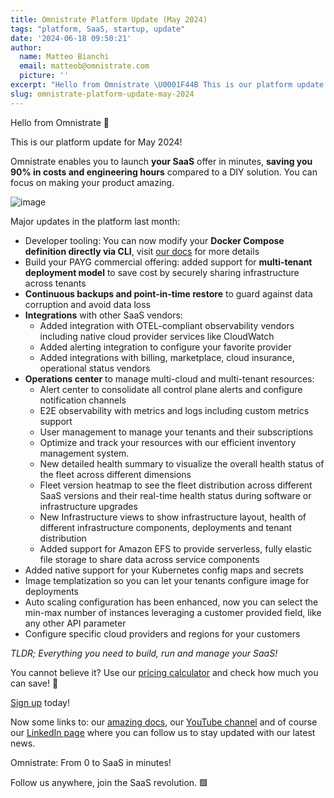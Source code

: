```yaml
---
title: Omnistrate Platform Update (May 2024)
tags: "platform, SaaS, startup, update"
date: '2024-06-18 09:50:21'
author:
  name: Matteo Bianchi
  email: matteob@omnistrate.com
  picture: ''
excerpt: "Hello from Omnistrate \U0001F44B This is our platform update for May 2024!"
slug: omnistrate-platform-update-may-2024
---
```


Hello from Omnistrate 👋

This is our platform update for May 2024!

Omnistrate enables you to launch **your SaaS** offer in minutes, **saving you 90% in costs and engineering hours** compared to a DIY solution. You can focus on making your product amazing.

![image][7]

Major updates in the platform last month:

 - Developer tooling: You can now modify your **Docker Compose definition directly via CLI**, visit [our docs][1] for more details
 - Build your PAYG commercial offering: added support for **multi-tenant deployment model** to save cost by securely sharing infrastructure across tenants
 - **Continuous backups and point-in-time restore** to guard against data corruption and avoid data loss
 - **Integrations** with other SaaS vendors:
    - Added integration with OTEL-compliant observability vendors including native cloud provider services like CloudWatch
    - Added alerting integration to configure your favorite provider
    - Added integrations with billing, marketplace, cloud insurance, operational status vendors
 - **Operations center** to manage multi-cloud and multi-tenant resources:
    - Alert center to consolidate all control plane alerts and configure notification channels
    - E2E observability with metrics and logs including custom metrics support
    - User management to manage your tenants and their subscriptions
    - Optimize and track your resources with our efficient inventory management system.
    - New detailed health summary to visualize the overall health status of the fleet across different dimensions
    - Fleet version heatmap to see the fleet distribution across different SaaS versions and their real-time health status during software or infrastructure upgrades
    - New Infrastructure views to show infrastructure layout, health of different infrastructure components, deployments and tenant distribution
    - Added support for Amazon EFS to provide serverless, fully elastic file storage to share data across service components
 - Added native support for your Kubernetes config maps and secrets
 - Image templatization so you can let your tenants configure image for deployments
 - Auto scaling configuration has been enhanced, now you can select the min-max number of instances leveraging a customer provided field, like any other API parameter
 - Configure specific cloud providers and regions for your customers

_TLDR; Everything you need to build, run and manage your SaaS!_

You cannot believe it? 
Use our [pricing calculator][2] and check how much you can save! 💸

[Sign up][3] today!


Now some links to: our [amazing docs][4], our [YouTube channel][5] and of course our [LinkedIn page][6] where you can follow us to stay updated with our latest news.

Omnistrate: From 0 to SaaS in minutes!

Follow us anywhere, join the SaaS revolution. 🟩

  [1]: https://docs.omnistrate.com/getting-started/ctl-reference/
  [2]: https://omnistrate.com/pricing#cost-calculator
  [3]: https://omnistrate.cloud/signup
  [4]: http://docs.omnistrate.com
  [5]: https://www.youtube.com/@omnistrate
  [6]: https://www.linkedin.com/company/omnistrate/
  [7]: https://drive.google.com/thumbnail?id=1mAmfxpTA6SmfgjvhSeNt2_z5w_JEaTCd&sz=w720 

